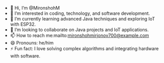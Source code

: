 - 👋 Hi, I’m @MironshohM
- 👀 I’m interested in coding, technology, and software development.
- 🌱 I’m currently learning advanced Java techniques and exploring IoT with ESP32.
- 💞️ I’m looking to collaborate on Java projects and IoT applications.
- 📫 How to reach me:mailto:mironshohmirjonov700@example.com 
- 😄 Pronouns: he/him
- ⚡ Fun fact: I love solving complex algorithms and integrating hardware with software.


<!---
MironshohM/MironshohM is a ✨ special ✨ repository because its `README.md` (this file) appears on your GitHub profile.
You can click the Preview link to take a look at your changes.
--->
